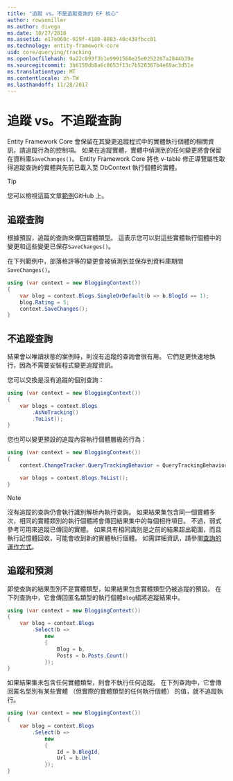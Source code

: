 ```yaml
---
title: "追蹤 vs。不是追蹤查詢的 EF 核心"
author: rowanmiller
ms.author: divega
ms.date: 10/27/2016
ms.assetid: e17e060c-929f-4180-8883-40c438fbcc01
ms.technology: entity-framework-core
uid: core/querying/tracking
ms.openlocfilehash: 9a22c893f3b1e9991560e25e0252287a2844b39e
ms.sourcegitcommit: 3b6159db8a6c0653f13c7b528367b4e69ac3d51e
ms.translationtype: MT
ms.contentlocale: zh-TW
ms.lasthandoff: 11/28/2017
---
```

# <a name="tracking-vs-no-tracking-queries"></a>追蹤 vs。不追蹤查詢

Entity Framework Core 會保留在其變更追蹤程式中的實體執行個體的相關資訊，請追蹤行為的控制項。 如果在追蹤實體，實體中偵測到的任何變更將會保留在資料庫`SaveChanges()`。 Entity Framework Core 將也 v-table 修正導覽屬性取得追蹤查詢的實體與先前已載入至 DbContext 執行個體的實體。

> [!TIP]  
> 您可以檢視這篇文章[範例](https://github.com/aspnet/EntityFramework.Docs/tree/master/samples/core/Querying)GitHub 上。

## <a name="tracking-queries"></a>追蹤查詢

根據預設，追蹤的查詢來傳回實體類型。 這表示您可以對這些實體執行個體中的變更和這些變更已保存`SaveChanges()`。

在下列範例中，部落格評等的變更會被偵測到並保存到資料庫期間`SaveChanges()`。

<!-- [!code-csharp[Main](samples/core/Querying/Querying/Tracking/Sample.cs)] -->
``` csharp
using (var context = new BloggingContext())
{
    var blog = context.Blogs.SingleOrDefault(b => b.BlogId == 1);
    blog.Rating = 5;
    context.SaveChanges();
}
```

## <a name="no-tracking-queries"></a>不追蹤查詢

結果會以唯讀狀態的案例時，則沒有追蹤的查詢會很有用。 它們是更快速地執行，因為不需要安裝程式變更追蹤資訊。

您可以交換是沒有追蹤的個別查詢：

<!-- [!code-csharp[Main](samples/core/Querying/Querying/Tracking/Sample.cs?highlight=4)] -->
``` csharp
using (var context = new BloggingContext())
{
    var blogs = context.Blogs
        .AsNoTracking()
        .ToList();
}
```

您也可以變更預設的追蹤內容執行個體層級的行為：

<!-- [!code-csharp[Main](samples/core/Querying/Querying/Tracking/Sample.cs?highlight=3)] -->
``` csharp
using (var context = new BloggingContext())
{
    context.ChangeTracker.QueryTrackingBehavior = QueryTrackingBehavior.NoTracking;

    var blogs = context.Blogs.ToList();
}
```

> [!NOTE]  
> 沒有追蹤的查詢仍會執行識別解析內執行查詢。 如果結果集包含同一個實體多次，相同的實體類別的執行個體將會傳回結果集中的每個相符項目。 不過，弱式參考可用來追蹤已傳回的實體。 如果具有相同識別是之前的結果超出範圍，而且執行記憶體回收，可能會收到新的實體執行個體。 如需詳細資訊，請參閱[查詢的運作方式](overview.md)。

## <a name="tracking-and-projections"></a>追蹤和預測

即使查詢的結果型別不是實體類型，如果結果包含實體類型仍被追蹤的預設。 在下列查詢中，它會傳回匿名類型的執行個體`Blog`組將追蹤結果中。

<!-- [!code-csharp[Main](samples/core/Querying/Querying/Tracking/Sample.cs?highlight=7)] -->
``` csharp
using (var context = new BloggingContext())
{
    var blog = context.Blogs
        .Select(b =>
            new
            {
                Blog = b,
                Posts = b.Posts.Count()
            });
}
```

如果結果集未包含任何實體類型，則會不執行任何追蹤。 在下列查詢中，它會傳回匿名型別有某些實體 （但實際的實體類型的任何執行個體） 的值，就不追蹤執行。

<!-- [!code-csharp[Main](samples/core/Querying/Querying/Tracking/Sample.cs)] -->
``` csharp
using (var context = new BloggingContext())
{
    var blog = context.Blogs
        .Select(b =>
            new
            {
                Id = b.BlogId,
                Url = b.Url
            });
}
```
